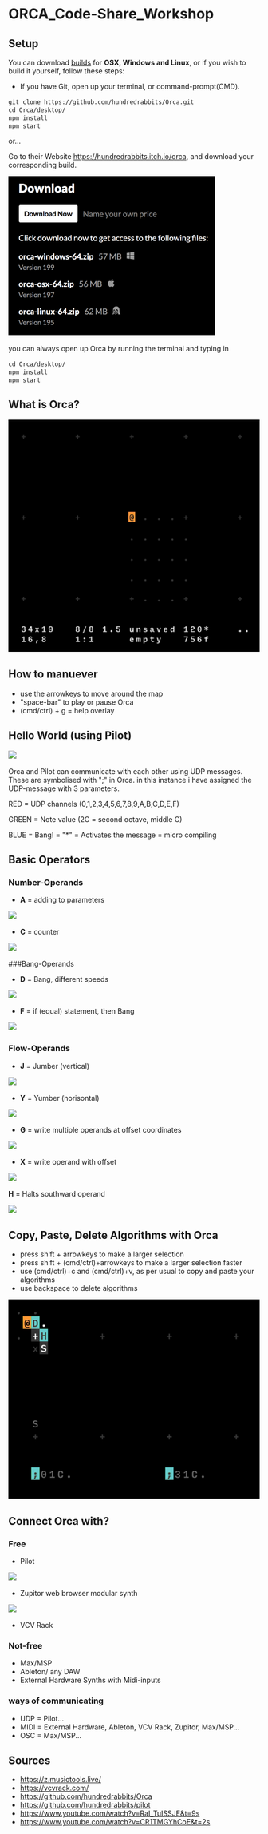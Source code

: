 # ORCA_Code-Share_Workshop
## Setup
You can download [builds](https://hundredrabbits.itch.io/orca) for **OSX, Windows and Linux**, or if you wish to build it yourself, follow these steps:

- If you have Git, open up your terminal, or command-prompt(CMD).

```
git clone https://github.com/hundredrabbits/Orca.git
cd Orca/desktop/
npm install
npm start
```

or...

Go to their Website https://hundredrabbits.itch.io/orca, and download your corresponding build.

<img src="./media/download.png" alt="download" style="zoom:50%;" />

you can always open up Orca by running the terminal and typing in

```
cd Orca/desktop/
npm install
npm start
```

## What is Orca?

![](./media/Orca_Map.gif)

## How to manuever

- use the arrowkeys to move around the map
- "space-bar" to play or pause Orca
- (cmd/ctrl) + g = help overlay

## Hello World (using Pilot)

![](/Users/Pacour/Developer/ORCA_Code-Share_Workshop/media/Orca_Hello-World.gif)

Orca and Pilot can communicate with each other using UDP messages. These are symbolised with ";" in Orca. in this instance i have assigned the UDP-message with 3 parameters.

RED = UDP channels (0,1,2,3,4,5,6,7,8,9,A,B,C,D,E,F)

GREEN = Note value (2C = second octave, middle C)

BLUE = Bang! = "*" = Activates the message = micro compiling

## Basic Operators

### Number-Operands

- **A** = adding to parameters

![](http://tropone.de/wp-content/uploads/2019/03/ORCA_Add_600.jpg)

- **C** = counter

![](http://tropone.de/wp-content/uploads/2019/03/ORCA_Clock_600.jpg)

###Bang-Operands

- **D** = Bang, different speeds

![](http://tropone.de/wp-content/uploads/2019/03/ORCA_Delay_600.jpg)

- **F** = if (equal) statement, then Bang

![](http://tropone.de/wp-content/uploads/2019/03/ORCA_If_600.jpg)

### Flow-Operands

- **J** = Jumber (vertical)

![](http://tropone.de/wp-content/uploads/2019/03/Jumper.gif)

- **Y** = Yumber (horisontal)

![](http://tropone.de/wp-content/uploads/2019/03/Yumper.gif)

- **G** = write multiple operands at offset coordinates

![](http://tropone.de/wp-content/uploads/2019/03/ORCA_Generator_600.jpg)

- **X** = write operand with offset

![](http://tropone.de/wp-content/uploads/2019/03/Teleport.gif)

**H** = Halts southward operand

![](http://tropone.de/wp-content/uploads/2019/03/Halt.gif)

## Copy, Paste, Delete Algorithms with Orca

- press shift + arrowkeys to make a larger selection
- press shift + (cmd/ctrl)+arrowkeys to make a larger selection faster
- use (cmd/ctrl)+c and (cmd/ctrl)+v, as per usual to copy and paste your algorithms
- use backspace to delete algorithms

![](./media/ORCA-Copy-paste.gif)

## Connect Orca with?

### Free

- Pilot 

![](/Users/Pacour/Developer/ORCA_Code-Share_Workshop/media/Pilot.png)

- Zupitor web browser modular synth

![](/Users/Pacour/Developer/ORCA_Code-Share_Workshop/media/Zupitor.png)

- VCV Rack

### Not-free

- Max/MSP
- Ableton/ any DAW
- External Hardware Synths with Midi-inputs

### ways of communicating

- UDP = Pilot...
- MIDI = External Hardware, Ableton, VCV Rack, Zupitor, Max/MSP...
- OSC = Max/MSP...

## Sources

- https://z.musictools.live/
- https://vcvrack.com/
- https://github.com/hundredrabbits/Orca
- https://github.com/hundredrabbits/pilot
- https://www.youtube.com/watch?v=RaI_TuISSJE&t=9s
- https://www.youtube.com/watch?v=CR1TMGYhCoE&t=2s

